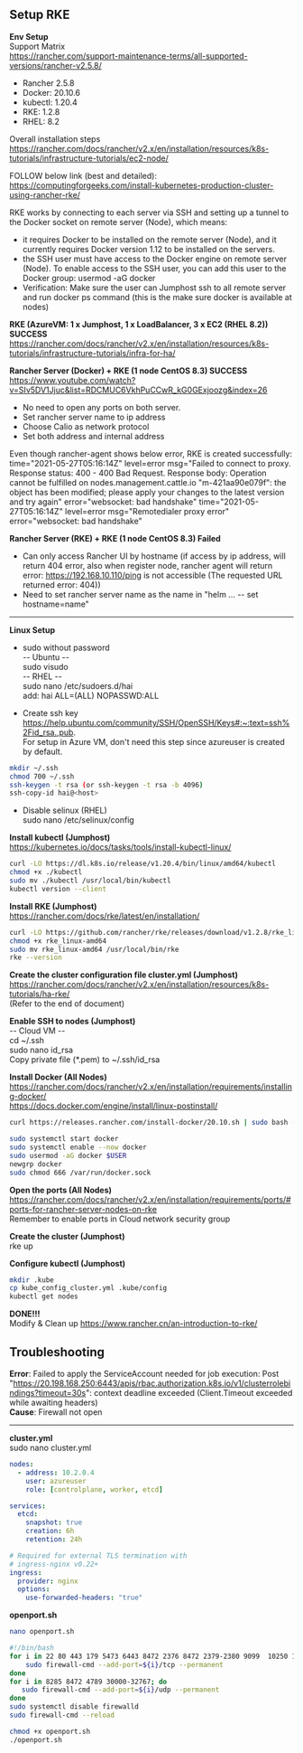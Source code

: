 ## Setup RKE
**Env Setup**  
Support Matrix  
https://rancher.com/support-maintenance-terms/all-supported-versions/rancher-v2.5.8/
- Rancher 2.5.8
- Docker: 20.10.6
- kubectl: 1.20.4
- RKE: 1.2.8
- RHEL: 8.2

Overall installation steps
https://rancher.com/docs/rancher/v2.x/en/installation/resources/k8s-tutorials/infrastructure-tutorials/ec2-node/

FOLLOW below link (best and detailed):  
https://computingforgeeks.com/install-kubernetes-production-cluster-using-rancher-rke/

RKE works by connecting to each server via SSH and setting up a tunnel to the Docker socket on remote server (Node), which means: 
- it requires Docker to be installed on the remote server (Node), and it currently requires Docker version 1.12 to be installed on the servers.  
- the SSH user must have access to the Docker engine on remote server (Node). To enable access to the SSH user, you can add this user to the Docker group:
usermod -aG docker
- Verification: Make sure the user can Jumphost ssh to all remote server and run docker ps command (this is the make sure docker is available at nodes)

**RKE (AzureVM: 1 x Jumphost, 1 x LoadBalancer, 3 x EC2 (RHEL 8.2)) SUCCESS**  
https://rancher.com/docs/rancher/v2.x/en/installation/resources/k8s-tutorials/infrastructure-tutorials/infra-for-ha/

**Rancher Server (Docker) + RKE (1 node CentOS 8.3) SUCCESS**
https://www.youtube.com/watch?v=SIv5DV1Jjuc&list=RDCMUC6VkhPuCCwR_kG0GExjoozg&index=26
- No need to open any ports on both server.
- Set rancher server name to ip address
- Choose Calio as network protocol
- Set both address and internal address

Even though rancher-agent shows below error, RKE is created successfully:  
time="2021-05-27T05:16:14Z" level=error msg="Failed to connect to proxy. Response status: 400 - 400 Bad Request. Response body: Operation cannot be fulfilled on nodes.management.cattle.io \"m-421aa90e079f\": the object has been modified; please apply your changes to the latest version and try again" error="websocket: bad handshake"
time="2021-05-27T05:16:14Z" level=error msg="Remotedialer proxy error" error="websocket: bad handshake"


**Rancher Server (RKE) + RKE (1 node CentOS 8.3) Failed**
- Can only access Rancher UI by hostname (if access by ip address, will return 404 error, also when register node, rancher agent will return error: https://192.168.10.110/ping is not accessible (The requested URL returned error: 404))
- Need to set rancher server name as the name in "helm ... -- set hostname=name"

---
**Linux Setup**  
- sudo without password  
-- Ubuntu --  
sudo visudo  
-- RHEL --  
sudo nano /etc/sudoers.d/hai  
add:  hai     ALL=(ALL) NOPASSWD:ALL  
  
- Create ssh key  
https://help.ubuntu.com/community/SSH/OpenSSH/Keys#:~:text=ssh%2Fid_rsa.,pub.  
For setup in Azure VM, don't need this step since azureuser is created by default.
```sh 
mkdir ~/.ssh  
chmod 700 ~/.ssh  
ssh-keygen -t rsa (or ssh-keygen -t rsa -b 4096)  
ssh-copy-id hai@<host>  
```
- Disable selinux (RHEL)  
sudo nano /etc/selinux/config  

**Install kubectl (Jumphost)**  
https://kubernetes.io/docs/tasks/tools/install-kubectl-linux/

```sh 
curl -LO https://dl.k8s.io/release/v1.20.4/bin/linux/amd64/kubectl  
chmod +x ./kubectl  
sudo mv ./kubectl /usr/local/bin/kubectl  
kubectl version --client  
```

**Install RKE (Jumphost)**  
https://rancher.com/docs/rke/latest/en/installation/

```sh 
curl -LO https://github.com/rancher/rke/releases/download/v1.2.8/rke_linux-amd64  
chmod +x rke_linux-amd64  
sudo mv rke_linux-amd64 /usr/local/bin/rke  
rke --version  
```

**Create the cluster configuration file cluster.yml (Jumphost)**  
https://rancher.com/docs/rancher/v2.x/en/installation/resources/k8s-tutorials/ha-rke/  
(Refer to the end of document)

**Enable SSH to nodes (Jumphost)**  
-- Cloud VM --  
cd ~/.ssh  
sudo nano id_rsa  
Copy private file (*.pem) to ~/.ssh/id_rsa  

**Install Docker (All Nodes)**  
https://rancher.com/docs/rancher/v2.x/en/installation/requirements/installing-docker/  
https://docs.docker.com/engine/install/linux-postinstall/  

```sh 
curl https://releases.rancher.com/install-docker/20.10.sh | sudo bash -  
```
```sh 
sudo systemctl start docker  
sudo systemctl enable --now docker  
sudo usermod -aG docker $USER  
newgrp docker
sudo chmod 666 /var/run/docker.sock
```
**Open the ports  (All Nodes)**  
https://rancher.com/docs/rancher/v2.x/en/installation/requirements/ports/#ports-for-rancher-server-nodes-on-rke  
Remember to enable ports in Cloud network security group

**Create the cluster  (Jumphost)**  
rke up

**Configure kubectl (Jumphost)**  
```sh
mkdir .kube
cp kube_config_cluster.yml .kube/config
kubectl get nodes
```

**DONE!!!**  
Modify & Clean up
https://www.rancher.cn/an-introduction-to-rke/

## Troubleshooting

**Error**: Failed to apply the ServiceAccount needed for job execution: Post "https://20.198.168.250:6443/apis/rbac.authorization.k8s.io/v1/clusterrolebindings?timeout=30s": context deadline exceeded (Client.Timeout exceeded while awaiting headers)  
**Cause**: Firewall not open

---
**cluster.yml**  
sudo nano cluster.yml
```yaml
nodes:
  - address: 10.2.0.4  
    user: azureuser  
    role: [controlplane, worker, etcd]  

services:  
  etcd:  
    snapshot: true  
    creation: 6h  
    retention: 24h  

# Required for external TLS termination with  
# ingress-nginx v0.22+  
ingress:  
  provider: nginx  
  options:  
    use-forwarded-headers: "true"  
```
**openport.sh**  
```sh
nano openport.sh

#!/bin/bash  
for i in 22 80 443 179 5473 6443 8472 2376 8472 2379-2380 9099  10250 10251 10252 10254 30000-32767; do
    sudo firewall-cmd --add-port=${i}/tcp --permanent
done
for i in 8285 8472 4789 30000-32767; do
   sudo firewall-cmd --add-port=${i}/udp --permanent
done
sudo systemctl disable firewalld
sudo firewall-cmd --reload

chmod +x openport.sh  
./openport.sh
```

